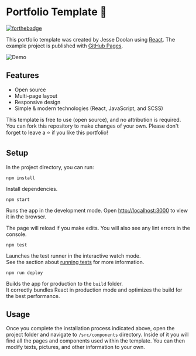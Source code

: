 # Portfolio Template 🚀

[![forthebadge](https://forthebadge.com/images/badges/open-source.svg)](https://forthebadge.com)

This portfolio template was created by Jesse Doolan using [React](https://react.dev/). The example project is published with [GitHub Pages](https://yujisatojr.github.io/react-portfolio-template/).

![Demo](https://my-aws-assets.s3.us-west-2.amazonaws.com/portfolio-img/portfolio-demo-screenshot.png)

## Features
* Open source
* Multi-page layout
* Responsive design
* Simple & modern technologies (React, JavaScript, and SCSS)

This template is free to use (open source), and no attribution is required. You can fork this repository to make changes of your own. Please don't forget to leave a ⭐ if you like this portfolio!

## Setup

In the project directory, you can run:

```
npm install
```

Install dependencies.

```
npm start
```

Runs the app in the development mode. Open [http://localhost:3000](http://localhost:3000) to view it in the browser.

The page will reload if you make edits. You will also see any lint errors in the console.

```
npm test
```

Launches the test runner in the interactive watch mode.\
See the section about [running tests](https://facebook.github.io/create-react-app/docs/running-tests) for more information.

```
npm run deploy
```

Builds the app for production to the `build` folder.\
It correctly bundles React in production mode and optimizes the build for the best performance.

## Usage
Once you complete the installation process indicated above, open the project folder and navigate to `/src/components` directory. Inside of it you will find all the pages and components used within the template. You can then modify texts, pictures, and other information to your own.